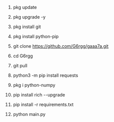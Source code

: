 1. pkg update 

2. pkg upgrade -y

3. pkg install git

4. pkg install python-pip

5. git clone https://github.com/G6rgg/gaaa7a.git

6. cd G6rgg

7. git pull

8. python3 -m pip install requests

9. pkg i python-numpy

10. pip install rich --upgrade

11. pip install -r requirements.txt

12. python main.py
